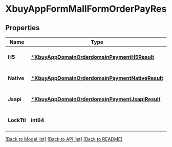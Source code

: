 # XbuyAppFormMallFormOrderPayRes

## Properties
Name | Type | Description | Notes
------------ | ------------- | ------------- | -------------
**H5** | [***XbuyAppDomainOrderdomainPaymentH5Result**](xbuy.app.domain.orderdomain.payment.H5Result.md) |  | [optional] [default to null]
**Native** | [***XbuyAppDomainOrderdomainPaymentNativeResult**](xbuy.app.domain.orderdomain.payment.NativeResult.md) |  | [optional] [default to null]
**Jsapi** | [***XbuyAppDomainOrderdomainPaymentJsapiResult**](xbuy.app.domain.orderdomain.payment.JSAPIResult.md) |  | [optional] [default to null]
**LockTtl** | **int64** |  | [optional] [default to null]

[[Back to Model list]](../README.md#documentation-for-models) [[Back to API list]](../README.md#documentation-for-api-endpoints) [[Back to README]](../README.md)

